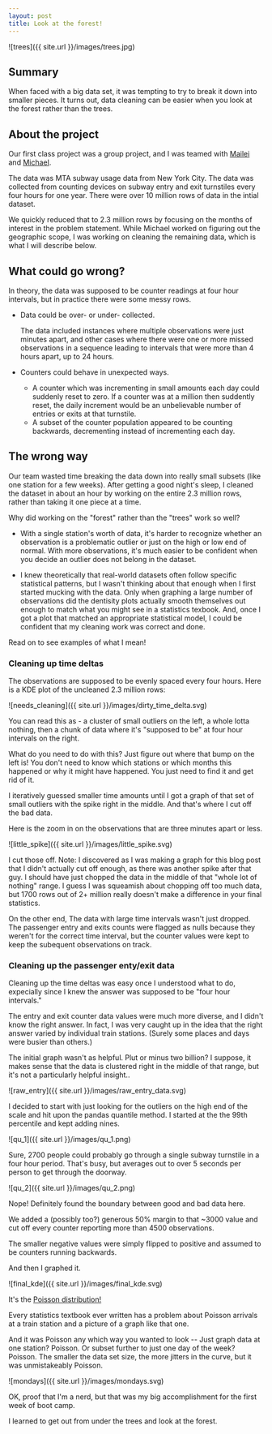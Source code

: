 ```yaml
---
layout: post
title: Look at the forest!
---
```


![trees]({{ site.url }}/images/trees.jpg)

## Summary

When faced with a big data set, it was tempting to try to break
it down into smaller pieces. It turns out, data cleaning can be
easier when you look at the forest rather than the trees.

## About the project

Our first class project was a group project, and I was teamed with
[Mailei](https://maicat11.github.io)  and 
[Michael](https:/MichaelWeber2050.github.io). 

The data was MTA subway usage data from New York City. The data was collected
from counting devices on subway entry and exit turnstiles every four hours 
for one year. There were over 10 million rows of data in the intial dataset.

We quickly reduced that to 2.3 million rows by focusing on the months of 
interest in the problem statement. While Michael worked on figuring out
the geographic scope, I was working on cleaning the remaining data, which is 
what I will describe below.

## What could go wrong? 

In theory, the data was supposed to be counter readings at four hour intervals,
but in practice there were some messy rows.

- Data could be over- or under- collected. 

  The data included instances where multiple observations were just minutes apart, and other cases where there were one or more missed observations in a sequence leading to intervals that were more than 4 hours apart, up to 24 hours.

- Counters could behave in unexpected ways. 
	- A counter which was incrementing in small amounts each day could
suddenly reset to zero. If a counter was at a million then suddently reset, 
the daily increment would be an unbelievable number of entries or exits at
that turnstile.
	- A subset of the counter population appeared to be counting
backwards, decrementing instead of incrementing each day.

## The wrong way

Our team wasted time breaking the data down into really small 
subsets (like one station for a few weeks). After getting a good night's
sleep, I cleaned the dataset in about an hour by working on the 
entire 2.3 million rows, rather than taking it one piece at a time. 

Why did working on the "forest" rather than the "trees" work so well?

- With a single station's worth of data, it's harder to recognize whether 
an observation is a problematic outlier or just on the high or 
low end of normal. 
With more observations, it's much easier to be confident when you 
decide an outlier does not belong in the dataset.

- I knew theoretically that real-world datasets often
follow specific statistical patterns, but I wasn't thinking about 
that enough when I first started
mucking with the data.  Only when graphing a large number of 
observations did the dentisity plots actually smooth themselves out enough 
to match what you might see in a statistics texbook. 
And, once I got a plot that matched an appropriate statistical 
model, I could be confident that my cleaning work was correct and done. 

Read on to see examples of what I mean!

### Cleaning up time deltas

The observations are supposed to be evenly spaced every four hours. Here is 
a KDE plot of the uncleaned 2.3 million rows:


![needs_cleaning]({{ site.url }}/images/dirty_time_delta.svg)

You can read this as - a cluster of small outliers on the left, a whole 
lotta nothing, then a chunk of data where it's "supposed to be" at
four hour intervals on the right. 

What do you need to do with this? Just figure out where that bump 
on the left is! You 
don't need to know which stations or which months this happened or why
it might have happened. You just need to find it and get rid of it. 

I iteratively guessed smaller time amounts until I got a graph of that 
set of small outliers with the spike right in the middle. And that's where
I cut off the bad data.

Here is the zoom in on the observations that are three minutes apart or less.


![little_spike]({{ site.url }}/images/little_spike.svg)

I cut those off.  Note: I discovered as I was making a graph for this blog
post that I didn't actually cut off enough, as there was another spike after 
that guy. I should have just chopped the data in the middle of that "whole
lot of nothing" range. I guess I was squeamish about chopping off too
much data, but 1700 rows out of 2+ million really doesn't make a difference
in your final statistics.

On the other end, The data with large time intervals wasn't just dropped. The passenger 
entry and exits counts were flagged as nulls because they weren't 
for the correct time interval, but the counter values were 
kept  to keep the subequent observations on track. 

### Cleaning up the passenger enty/exit data

Cleaning up the time deltas was easy once I understood what to do,
expecially since I knew the answer was supposed to be "four 
hour intervals."

The entry and exit counter data values were much more diverse, and
I didn't know the right answer. In fact, I was very caught up in the 
idea that the right answer varied by individual train stations. (Surely
some places and days were busier than others.)

The initial graph wasn't as helpful.
Plut or minus two billion? I suppose, it makes sense that the data is clustered
right in the middle of that range, but it's not a particularly helpful insight.. 


![raw_entry]({{ site.url }}/images/raw_entry_data.svg)

I decided to start with just looking for the outliers on the high end of
the scale and hit upon the pandas quantile method. I started at the 
the 99th percentile and kept adding nines.

![qu_1]({{ site.url }}/images/qu_1.png)

Sure, 2700 people could probably go through a single subway turnstile
in a four hour period. That's busy, but averages out to over 5 seconds
per person to get through the doorway.

![qu_2]({{ site.url }}/images/qu_2.png)

Nope! Definitely found the boundary between good and bad data here.

We added a (possibly too?) generous 50% margin to that ~3000 value and 
cut off every counter reporting more than 4500 observations. 

The smaller negative values were simply flipped to positive and assumed to
be counters running backwards.

And then I graphed it.

![final_kde]({{ site.url }}/images/final_kde.svg)


It's the [Poisson distribution!](https://en.wikipedia.org/wiki/Poisson_distribution)

Every statistics textbook 
ever written has a problem about
Poisson arrivals at a train station and a picture of a graph like
that one. 

And it was Poisson any which way you wanted to look -- Just graph data at one 
station? Poisson. Or subset further to just one day of the week? Poisson. The smaller 
the data set size, the more jitters in the curve, but it was unmistakeably 
Poisson. 

![mondays]({{ site.url }}/images/mondays.svg)


OK, proof that I'm a nerd, but that was my big accomplishment for the 
first week of boot camp.

I learned to get out from under the trees and look at the forest.

